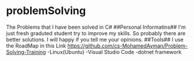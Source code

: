 # problemSolving
The Problems that I have been solved in C#
##Personal Informatins##
I'm just fresh graduted student try to improve my skills.
So probably there are better solutions.
I will happy if you tell me your opinions.
##Tools##
I use the RoadMap in this Link <https://github.com/cs-MohamedAyman/Problem-Solving-Training>
-Linux(Ubuntu)
-Visual Studio Code
-dotnet framework

